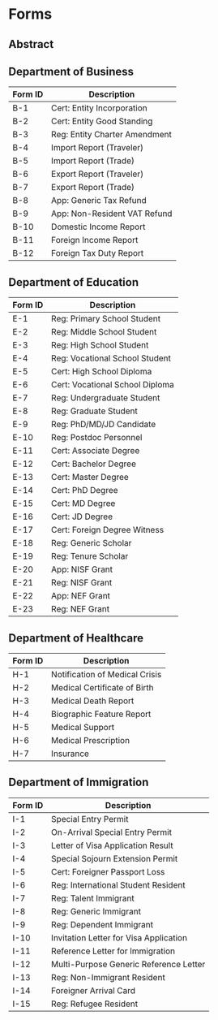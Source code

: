 # Forms

## Abstract

## Department of Business

Form ID | Description
------- | -----------
B-1     | Cert: Entity Incorporation
B-2     | Cert: Entity Good Standing
B-3     | Reg: Entity Charter Amendment
B-4     | Import Report (Traveler)
B-5     | Import Report (Trade)
B-6     | Export Report (Traveler)
B-7     | Export Report (Trade)
B-8     | App: Generic Tax Refund
B-9     | App: Non-Resident VAT Refund
B-10    | Domestic Income Report
B-11    | Foreign Income Report
B-12    | Foreign Tax Duty Report

## Department of Education

Form ID | Description
------- | -----------
E-1     | Reg: Primary School Student
E-2     | Reg: Middle School Student
E-3     | Reg: High School Student
E-4     | Reg: Vocational School Student
E-5     | Cert: High School Diploma
E-6     | Cert: Vocational School Diploma
E-7     | Reg: Undergraduate Student
E-8     | Reg: Graduate Student
E-9     | Reg: PhD/MD/JD Candidate
E-10    | Reg: Postdoc Personnel
E-11    | Cert: Associate Degree
E-12    | Cert: Bachelor Degree
E-13    | Cert: Master Degree
E-14    | Cert: PhD Degree
E-15    | Cert: MD Degree
E-16    | Cert: JD Degree
E-17    | Cert: Foreign Degree Witness
E-18    | Reg: Generic Scholar
E-19    | Reg: Tenure Scholar
E-20    | App: NISF Grant
E-21    | Reg: NISF Grant
E-22    | App: NEF Grant
E-23    | Reg: NEF Grant

## Department of Healthcare

Form ID | Description
------- | -----------
H-1     | Notification of Medical Crisis
H-2     | Medical Certificate of Birth
H-3     | Medical Death Report
H-4     | Biographic Feature Report
H-5     | Medical Support
H-6     | Medical Prescription
H-7     | Insurance


## Department of Immigration

Form ID | Description
------- | -----------
I-1     | Special Entry Permit
I-2     | On-Arrival Special Entry Permit
I-3     | Letter of Visa Application Result
I-4     | Special Sojourn Extension Permit
I-5     | Cert: Foreigner Passport Loss
I-6     | Reg: International Student Resident
I-7     | Reg: Talent Immigrant
I-8     | Reg: Generic Immigrant
I-9     | Reg: Dependent Immigrant
I-10    | Invitation Letter for Visa Application
I-11    | Reference Letter for Immigration
I-12    | Multi-Purpose Generic Reference Letter
I-13    | Reg: Non-Immigrant Resident
I-14    | Foreigner Arrival Card
I-15    | Reg: Refugee Resident
